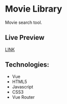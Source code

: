 # Movie Library

Movie search tool.

## Live Preview
[LINK](https://vueecommerce-site.netlify.app/)

## Technologies:
- Vue
- HTML5
- Javascript
- CSS3
- Vue Router
